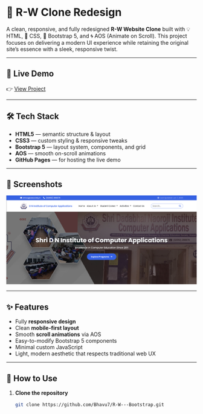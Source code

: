 # 🎨 R-W Clone Redesign

A clean, responsive, and fully redesigned **R-W Website Clone** built with 💡 HTML, 🎨 CSS, 🧱 Bootstrap 5, and 🌀 AOS (Animate on Scroll). This project focuses on delivering a modern UI experience while retaining the original site’s essence with a sleek, responsive twist.

---

## 🚀 Live Demo

👉 [View Project](https://bhavu7.github.io/R-W---Bootstrap/)

---

## 🛠 Tech Stack

- **HTML5** — semantic structure & layout  
- **CSS3** — custom styling & responsive tweaks  
- **Bootstrap 5** — layout system, components, and grid  
- **AOS** — smooth on-scroll animations  
- **GitHub Pages** — for hosting the live demo

---

## 📸 Screenshots
![Screenshot](images/Screenshot.png)

---

## ✨ Features

- Fully **responsive design**  
- Clean **mobile-first layout**  
- Smooth **scroll animations** via AOS  
- Easy-to-modify Bootstrap 5 components  
- Minimal custom JavaScript  
- Light, modern aesthetic that respects traditional web UX  

---

## 🚧 How to Use

1. **Clone the repository**  
   ```bash
   git clone https://github.com/Bhavu7/R-W---Bootstrap.git

